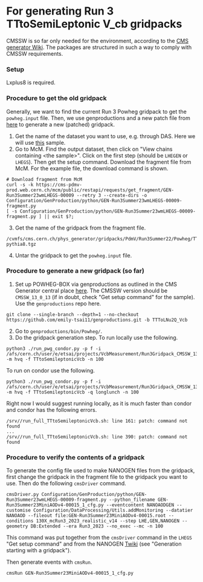 # For generating Run 3 TTtoSemiLeptonic V_cb gridpacks

CMSSW is so far only needed for the environment, according to the [CMS generator Wiki](https://cms-gen.gitbook.io/cms-generator-central-place/how-to-produce-gridpacks/powheg-box). The packages are structured in such a way to comply with CMSSW requirements.

### Setup

Lxplus8 is required.

### Procedure to get the old gridpack

Generally, we want to find the current Run 3 Powheg gridpack to get the `powheg.input` file. Then, we use genproductions and a new patch file from [here](https://indico.cern.ch/event/1354206/contributions/5704525/attachments/2774287/4834467/Top_MP_INSEOK_231218.pdf) to generate a new (patched) gridpack.

1. Get the name of the dataset you want to use, e.g. through DAS. Here we will use [this](https://cmsweb.cern.ch/das/request?input=dataset%3D%2FTTtoLNu2Q_TuneCP5_13p6TeV_powheg-pythia8%2FRun3Summer23MiniAODv4-130X_mcRun3_2023_realistic_v14-v2%2FMINIAODSIM&instance=prod/global) sample.
2. Go to McM. Find the output dataset, then click on "View chains containing \<the sample\>". Click on the first step (should be `LHEGEN` or `LHEGS`). Then get the setup command. Download the fragment file from McM. For the example file, the download command is shown.
```
# Download fragment from McM
curl -s -k https://cms-pdmv-prod.web.cern.ch/mcm/public/restapi/requests/get_fragment/GEN-Run3Summer23wmLHEGS-00009 --retry 3 --create-dirs -o Configuration/GenProduction/python/GEN-Run3Summer23wmLHEGS-00009-fragment.py
[ -s Configuration/GenProduction/python/GEN-Run3Summer23wmLHEGS-00009-fragment.py ] || exit $?;
```
3. Get the name of the gridpack from the fragment file.
```
/cvmfs/cms.cern.ch/phys_generator/gridpacks/PdmV/Run3Summer22/Powheg/TT/hvq_slc7_amd64_gcc10_CMSSW_12_4_8_TTtoLNu2Q_powheg-pythia8.tgz
```
4. Untar the gridpack to get the `powheg.input` file.

### Procedure to generate a new gridpack (so far)

1. Set up POWHEG-BOX via genproductions as outlined in the CMS Generator central place [here](https://cms-gen.gitbook.io/cms-generator-central-place/how-to-produce-gridpacks/powheg-box). The CMSSW version should be `CMSSW_13_0_13` (if in doubt, check "Get setup command" for the sample). Use the `genproductions` repo here.
```
git clone --single-branch --depth=1 --no-checkout https://github.com/emily-tsai11/genproductions.git -b TTToLNu2Q_Vcb
```
2. Go to `genproductions/bin/Powheg/`.
3. Do the gridpack generation step. To run locally use the following.
```
python3 ./run_pwg_condor.py -p f -i /afs/cern.ch/user/e/etsai/projects/VcbMeasurement/Run3Gridpack_CMSSW_13_0_13/src/TTtoSemiLeptonicVcb/TTtoSemiLeptonicVcb/test/powheg.input -m hvq -f TTtoSemileptonicVcb -n 100
```
To run on condor use the following.
```
python3 ./run_pwg_condor.py -p f -i /afs/cern.ch/user/e/etsai/projects/VcbMeasurement/Run3Gridpack_CMSSW_13_0_13/src/TTtoSemiLeptonicVcb/TTtoSemiLeptonicVcb/test/powheg.input -m hvq -f TTtoSemileptonicVcb -q longlunch -n 100
```
Right now I would suggest running locally, as it is much faster than condor and condor has the following errors.
```
/srv//run_full_TTtoSemileptonicVcb.sh: line 161: patch: command not found
...
/srv//run_full_TTtoSemileptonicVcb.sh: line 390: patch: command not found
```

### Procedure to verify the contents of a gridpack

To generate the config file used to make NANOGEN files from the gridpack, first change the gridpack in the fragment file to the gridpack you want to use. Then do the following `cmsDriver` command.
```
cmsDriver.py Configuration/GenProduction/python/GEN-Run3Summer23wmLHEGS-00009-fragment.py --python_filename GEN-Run3Summer23MiniAODv4-00015_1_cfg.py --eventcontent NANOAODGEN --customise Configuration/DataProcessing/Utils.addMonitoring --datatier NANOAOD --fileout file:GEN-Run3Summer23MiniAODv4-00015.root --conditions 130X_mcRun3_2023_realistic_v14 --step LHE,GEN,NANOGEN --geometry DB:Extended --era Run3_2023 --no_exec --mc -n 100
```
This command was put together from the `cmsDriver` command in the `LHEGS` "Get setup command" and from the NANOGEN [Twiki](https://twiki.cern.ch/twiki/bin/viewauth/CMS/NanoGen) (see "Generation starting with a gridpack").

Then generate events with `cmsRun`.
```
cmsRun GEN-Run3Summer23MiniAODv4-00015_1_cfg.py
```
